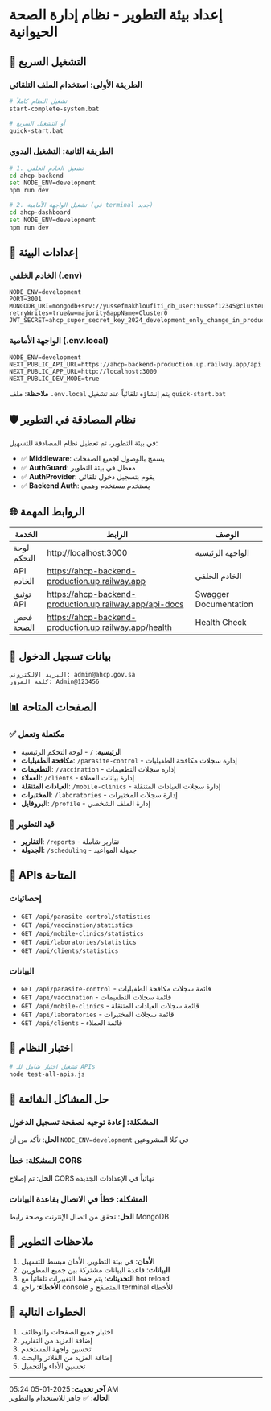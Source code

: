 # إعداد بيئة التطوير - نظام إدارة الصحة الحيوانية

## 🚀 التشغيل السريع

### الطريقة الأولى: استخدام الملف التلقائي
```bash
# تشغيل النظام كاملاً
start-complete-system.bat

# أو التشغيل السريع
quick-start.bat
```

### الطريقة الثانية: التشغيل اليدوي
```bash
# 1. تشغيل الخادم الخلفي
cd ahcp-backend
set NODE_ENV=development
npm run dev

# 2. تشغيل الواجهة الأمامية (في terminal جديد)
cd ahcp-dashboard  
set NODE_ENV=development
npm run dev
```

## 🔧 إعدادات البيئة

### الخادم الخلفي (.env)
```env
NODE_ENV=development
PORT=3001
MONGODB_URI=mongodb+srv://yussefmakhloufiti_db_user:Yussef12345@cluster0.pgy8qei.mongodb.net/ahcp_database?retryWrites=true&w=majority&appName=Cluster0
JWT_SECRET=ahcp_super_secret_key_2024_development_only_change_in_production_123456789
```

### الواجهة الأمامية (.env.local)
```env
NODE_ENV=development
NEXT_PUBLIC_API_URL=https://ahcp-backend-production.up.railway.app/api
NEXT_PUBLIC_APP_URL=http://localhost:3000
NEXT_PUBLIC_DEV_MODE=true
```

**ملاحظة**: ملف `.env.local` يتم إنشاؤه تلقائياً عند تشغيل `quick-start.bat`

## 🛡️ نظام المصادقة في التطوير

في بيئة التطوير، تم تعطيل نظام المصادقة للتسهيل:

- ✅ **Middleware**: يسمح بالوصول لجميع الصفحات
- ✅ **AuthGuard**: معطل في بيئة التطوير  
- ✅ **AuthProvider**: يقوم بتسجيل دخول تلقائي
- ✅ **Backend Auth**: يستخدم مستخدم وهمي

## 🌐 الروابط المهمة

| الخدمة | الرابط | الوصف |
|---------|--------|--------|
| لوحة التحكم | http://localhost:3000 | الواجهة الرئيسية |
| API الخادم | https://ahcp-backend-production.up.railway.app | الخادم الخلفي |
| توثيق API | https://ahcp-backend-production.up.railway.app/api-docs | Swagger Documentation |
| فحص الصحة | https://ahcp-backend-production.up.railway.app/health | Health Check |

## 👤 بيانات تسجيل الدخول

```
البريد الإلكتروني: admin@ahcp.gov.sa
كلمة المرور: Admin@123456
```

## 📊 الصفحات المتاحة

### ✅ مكتملة وتعمل
- **الرئيسية**: `/` - لوحة التحكم الرئيسية
- **مكافحة الطفيليات**: `/parasite-control` - إدارة سجلات مكافحة الطفيليات
- **التطعيمات**: `/vaccination` - إدارة سجلات التطعيمات  
- **العملاء**: `/clients` - إدارة بيانات العملاء
- **العيادات المتنقلة**: `/mobile-clinics` - إدارة سجلات العيادات المتنقلة
- **المختبرات**: `/laboratories` - إدارة سجلات المختبرات
- **البروفايل**: `/profile` - إدارة الملف الشخصي

### 🔄 قيد التطوير
- **التقارير**: `/reports` - تقارير شاملة
- **الجدولة**: `/scheduling` - جدولة المواعيد

## 🔧 APIs المتاحة

### إحصائيات
- `GET /api/parasite-control/statistics`
- `GET /api/vaccination/statistics`
- `GET /api/mobile-clinics/statistics`
- `GET /api/laboratories/statistics`
- `GET /api/clients/statistics`

### البيانات
- `GET /api/parasite-control` - قائمة سجلات مكافحة الطفيليات
- `GET /api/vaccination` - قائمة سجلات التطعيمات
- `GET /api/mobile-clinics` - قائمة سجلات العيادات المتنقلة
- `GET /api/laboratories` - قائمة سجلات المختبرات
- `GET /api/clients` - قائمة العملاء

## 🧪 اختبار النظام

```bash
# تشغيل اختبار شامل للـ APIs
node test-all-apis.js
```

## 🚨 حل المشاكل الشائعة

### المشكلة: إعادة توجيه لصفحة تسجيل الدخول
**الحل**: تأكد من أن `NODE_ENV=development` في كلا المشروعين

### المشكلة: خطأ CORS
**الحل**: تم إصلاح CORS نهائياً في الإعدادات الجديدة

### المشكلة: خطأ في الاتصال بقاعدة البيانات
**الحل**: تحقق من اتصال الإنترنت وصحة رابط MongoDB

## 📝 ملاحظات التطوير

1. **الأمان**: في بيئة التطوير، الأمان مبسط للتسهيل
2. **البيانات**: قاعدة البيانات مشتركة بين جميع المطورين
3. **التحديثات**: يتم حفظ التغييرات تلقائياً مع hot reload
4. **الأخطاء**: راجع console المتصفح و terminal للأخطاء

## 🎯 الخطوات التالية

1. اختبار جميع الصفحات والوظائف
2. إضافة المزيد من التقارير
3. تحسين واجهة المستخدم
4. إضافة المزيد من الفلاتر والبحث
5. تحسين الأداء والتحميل

---

**آخر تحديث**: 2025-01-05 05:24 AM  
**الحالة**: ✅ جاهز للاستخدام والتطوير
